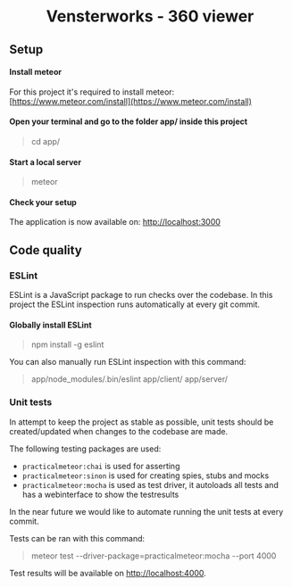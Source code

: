 <div style="text-align: center;"><h1>Vensterworks - 360 viewer</h1></div> 

## Setup

#### Install meteor
For this project it's required to install meteor: [https://www.meteor.com/install](https://www.meteor.com/install)

#### Open your terminal and go to the folder app/ inside this project
> cd app/

#### Start a local server
> meteor

#### Check your setup
The application is now available on: [http://localhost:3000](http://localhost:3000)

## Code quality

### ESLint

ESLint is a JavaScript package to run checks over the codebase. In this project the ESLint inspection runs automatically at every git commit.

#### Globally install ESLint

> npm install -g eslint

You can also manually run ESLint inspection with this command:

> app/node_modules/.bin/eslint app/client/ app/server/

### Unit tests

In attempt to keep the project as stable as possible, unit tests should be created/updated when changes to the codebase are made.

The following testing packages are used:

* ``practicalmeteor:chai`` is used for asserting
* ``practicalmeteor:sinon`` is used for creating spies, stubs and mocks
* ``practicalmeteor:mocha`` is used as test driver, it autoloads all tests and has a webinterface to show the testresults

In the near future we would like to automate running the unit tests at every commit.

Tests can be ran with this command:

> meteor test --driver-package=practicalmeteor:mocha --port 4000

Test results will be available on [http://localhost:4000](http://localhost:4000).
